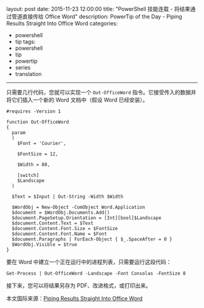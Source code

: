 ﻿layout: post
date: 2015-11-23 12:00:00
title: "PowerShell 技能连载 - 将结果通过管道直接传给 Office Word"
description: PowerTip of the Day - Piping Results Straight Into Office Word
categories:
- powershell
- tip
tags:
- powershell
- tip
- powertip
- series
- translation
---
只需要几行代码，您就可以实现一个 `Out-OfficeWord` 指令。它接受传入的数据并将它们插入一个新的 Word 文档中（假设 Word 已经安装）。

    #requires -Version 1
    
    function Out-OfficeWord
    {
      param
      (
        $Font = 'Courier',
        
        $FontSize = 12,
        
        $Width = 80,
        
        [switch]
        $Landscape
      )
    
      $Text = $Input | Out-String -Width $Width
      
      $WordObj = New-Object -ComObject Word.Application
      $document = $WordObj.Documents.Add()
      $document.PageSetup.Orientation = [Int][bool]$Landscape
      $document.Content.Text = $Text
      $document.Content.Font.Size = $FontSize
      $document.Content.Font.Name = $Font
      $document.Paragraphs | ForEach-Object { $_.SpaceAfter = 0 }
      $WordObj.Visible = $true
    }

要在 Word 中建立一个正在运行中的进程列表，只需要运行这段代码：

    Get-Process | Out-OfficeWord -Landscape -Font Consolas -FontSize 8

接下来，您可以将结果另存为 PDF、改进格式，或打印出来。

<!--more-->
本文国际来源：[Piping Results Straight Into Office Word](http://community.idera.com/powershell/powertips/b/tips/posts/piping-results-straight-into-office-word)
